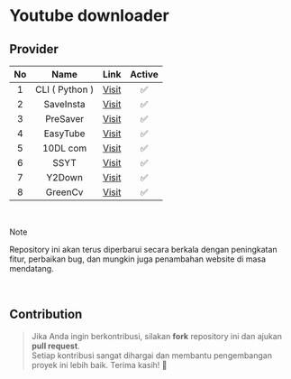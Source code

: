 # Youtube downloader

## Provider

|  No   |      Name      |                       Link                       | Active |
| :---: | :------------: | :----------------------------------------------: | :----: |
|   1   | CLI ( Python ) |    [Visit](https://github.com/yt-dlp/yt-dlp)     |   ✅    |
|   2   |   SaveInsta    | [Visit](https://saveinsta.cc/youtube-downloader) |   ✅    |
|   3   |    PreSaver    |      [Visit](https://presaver.com/youtube)       |   ✅    |
|   4   |    EasyTube    |          [Visit](https://easytube.pro/)          |   ✅    |
|   5   |    10DL com    |        [Visit](https://10downloader.com)         |   ✅    |
|   6   |      SSYT      |     [Visit](https://ssyoutube.com/en796MW/)      |   ✅    |
|   7   |     Y2Down     |       [Visit](https://www.y2down.app/?m=1)       |   ✅    |
|   8   |    GreenCv     |     [Visit](https://greenconvert.net/en10/)      |   ✅    |

<br>

> [!NOTE]
Repository ini akan terus diperbarui secara berkala dengan peningkatan fitur, perbaikan bug, dan mungkin juga penambahan website di masa mendatang.

<br>

## Contribution
> Jika Anda ingin berkontribusi, silakan **fork** repository ini dan ajukan **pull request**.  
> Setiap kontribusi sangat dihargai dan membantu pengembangan proyek ini lebih baik. Terima kasih! 🚀  
